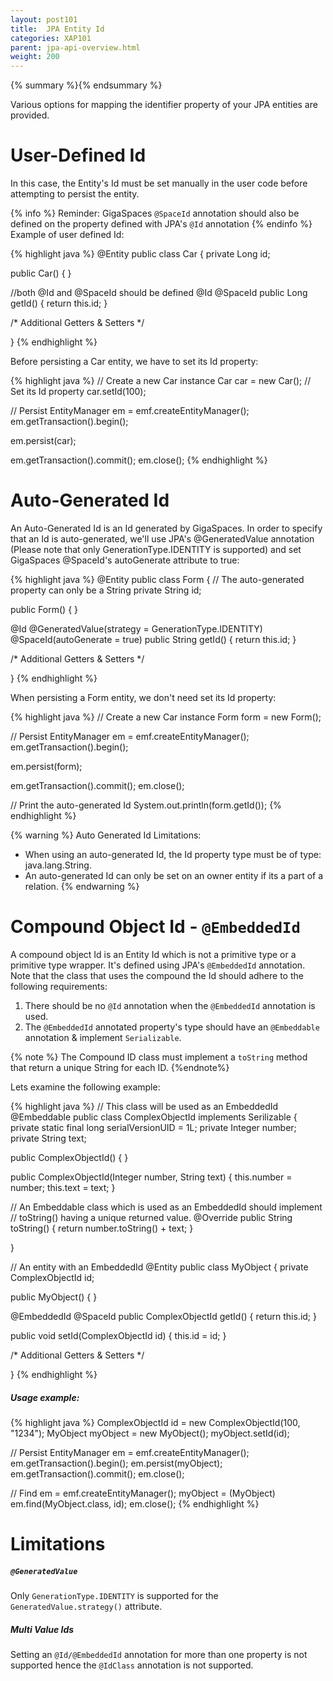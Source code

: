 ```yaml
---
layout: post101
title:  JPA Entity Id
categories: XAP101
parent: jpa-api-overview.html
weight: 200
---
```


{% summary %}{% endsummary %}

Various options for mapping the identifier property of your JPA entities are provided.

# User-Defined Id

In this case, the Entity's Id must be set manually in the user code before attempting to persist the entity.

{% info %}
Reminder: GigaSpaces `@SpaceId` annotation should also be defined on the property defined with JPA's `@Id` annotation
{% endinfo %}
Example of user defined Id:

{% highlight java %}
@Entity
public class Car {
  private Long id;

  public Car() {
  }

  //both @Id and @SpaceId should be defined
  @Id
  @SpaceId
  public Long getId() {
    return this.id;
  }

  /* Additional Getters & Setters */

}
{% endhighlight %}

Before persisting a Car entity, we have to set its Id property:

{% highlight java %}
// Create a new Car instance
Car car = new Car();
// Set its Id property
car.setId(100);

// Persist
EntityManager em = emf.createEntityManager();
em.getTransaction().begin();

em.persist(car);

em.getTransaction().commit();
em.close();
{% endhighlight %}

# Auto-Generated Id

An Auto-Generated Id is an Id generated by GigaSpaces.
In order to specify that an Id is auto-generated, we'll use JPA's @GeneratedValue annotation (Please note that only GenerationType.IDENTITY is supported) and set GigaSpaces @SpaceId's autoGenerate attribute to true:

{% highlight java %}
@Entity
public class Form {
  // The auto-generated property can only be a String
  private String id;

  public Form() {
  }

  @Id
  @GeneratedValue(strategy = GenerationType.IDENTITY)
  @SpaceId(autoGenerate = true)
  public String getId() {
    return this.id;
  }

  /* Additional Getters & Setters */

}
{% endhighlight %}

When persisting a Form entity, we don't need set its Id property:

{% highlight java %}
// Create a new Car instance
Form form = new Form();

// Persist
EntityManager em = emf.createEntityManager();
em.getTransaction().begin();

em.persist(form);

em.getTransaction().commit();
em.close();

// Print the auto-generated Id
System.out.println(form.getId());
{% endhighlight %}

{% warning %}
Auto Generated Id Limitations:

- When using an auto-generated Id, the Id property type must be of type: java.lang.String.
- An auto-generated Id can only be set on an owner entity if its a part of a relation.
{% endwarning %}

# Compound Object Id - `@EmbeddedId`

A compound object Id is an Entity Id which is not a primitive type or a primitive type wrapper.
It's defined using JPA's `@EmbeddedId` annotation.
Note that the class that uses the compound the Id should adhere to the following requirements:

1. There should be no `@Id` annotation when the `@EmbeddedId` annotation is used.
1. The `@EmbeddedId` annotated property's type should have an `@Embeddable` annotation & implement `Serializable`.

{% note %}
The Compound ID class must implement a `toString` method that return a unique String for each ID.
{%endnote%}

Lets examine the following example:

{% highlight java %}
// This class will be used as an EmbeddedId
@Embeddable
public class ComplexObjectId implements Serilizable {
  private static final long serialVersionUID = 1L;
  private Integer number;
  private String text;

  public ComplexObjectId() {
  }

  public ComplexObjectId(Integer number, String text) {
    this.number = number;
    this.text = text;
  }

  // An Embeddable class which is used as an EmbeddedId should implement
  // toString() having a unique returned value.
  @Override
  public String toString() {
    return number.toString() + text;
  }

}

// An entity with an EmbeddedId
@Entity
public class MyObject {
  private ComplexObjectId id;

  public MyObject() {
  }

  @EmbeddedId
  @SpaceId
  public ComplexObjectId getId() {
    return this.id;
  }

  public void setId(ComplexObjectId id) {
    this.id = id;
  }

  /* Additional Getters & Setters */

}
{% endhighlight %}

##### Usage example:

{% highlight java %}
ComplexObjectId id = new ComplexObjectId(100, "1234");
MyObject myObject = new MyObject();
myObject.setId(id);

// Persist
EntityManager em = emf.createEntityManager();
em.getTransaction().begin();
em.persist(myObject);
em.getTransaction().commit();
em.close();

// Find
em = emf.createEntityManager();
myObject = (MyObject) em.find(MyObject.class, id);
em.close();
{% endhighlight %}

# Limitations

##### `@GeneratedValue`

Only `GenerationType.IDENTITY` is supported for the `GeneratedValue.strategy()` attribute.

##### Multi Value Ids

Setting an `@Id/@EmbeddedId` annotation for more than one property is not supported hence the `@IdClass` annotation is not supported.

